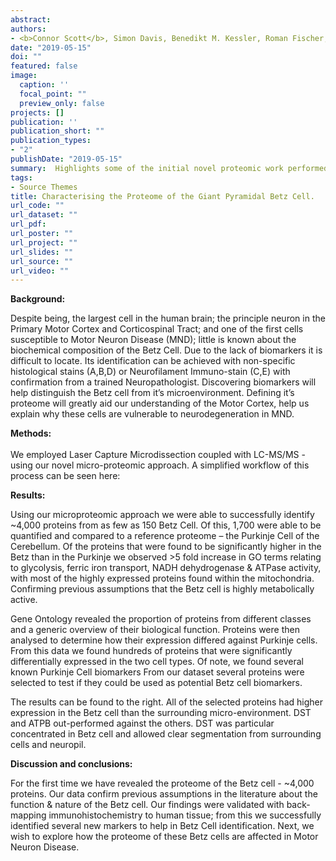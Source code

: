 ```yaml
---
abstract:
authors:
- <b>Connor Scott</b>, Simon Davis, Benedikt M. Kessler, Roman Fischer, Olaf Ansorge
date: "2019-05-15"
doi: ""
featured: false
image:
  caption: ''
  focal_point: ""
  preview_only: false
projects: []
publication: ''
publication_short: ""
publication_types:
- "2"
publishDate: "2019-05-15" 
summary:  Highlights some of the initial novel proteomic work performed on Betz cell <i> Poster - University of Oxford’s Medical Science Division D.Phil Day 2019</i>
tags:
- Source Themes
title: Characterising the Proteome of the Giant Pyramidal Betz Cell. 
url_code: ""
url_dataset: ""
url_pdf: 
url_poster: ""
url_project: ""
url_slides: ""
url_source: ""
url_video: ""
---
```

<b>Background:</b>

Despite being, the largest cell in the human brain; the principle neuron in the Primary Motor Cortex and Corticospinal Tract; and one of the first cells susceptible to Motor Neuron Disease (MND); little is known about the biochemical composition of the Betz Cell.
Due to the lack of biomarkers it is difficult to locate. Its identification can be achieved with non-specific histological stains (A,B,D) or Neurofilament Immuno-stain (C,E) with confirmation from a trained Neuropathologist.
Discovering biomarkers will help distinguish the Betz cell from it’s microenvironment. Defining it’s proteome will greatly aid our understanding of the Motor Cortex, help us explain why these cells are vulnerable to neurodegeneration in MND. 

<b>Methods:</b><br>
<br>
We employed Laser Capture Microdissection coupled with LC-MS/MS - using our novel micro-proteomic approach. A simplified workflow of this process can be seen here: 
<br>

<b>Results:</b>

Using our microproteomic approach we were able to successfully identify ~4,000 proteins from as few as 150 Betz Cell. Of this, 1,700 were able to be quantified and compared to a reference proteome – the Purkinje Cell of the Cerebellum. Of the proteins that were found to be significantly higher in the Betz than in the Purkinje we observed >5 fold increase in GO terms relating to glycolysis, ferric iron transport, NADH dehydrogenase & ATPase activity, with most of the highly expressed proteins found within the mitochondria. Confirming previous assumptions that the Betz cell is highly metabolically active. 

Gene Ontology revealed the proportion of proteins from different classes and a generic overview of their biological function.
Proteins were then analysed to determine how their expression differed against Purkinje cells. From this data we found hundreds of proteins that were significantly differentially expressed in the two cell types.  Of note, we found several known Purkinje Cell biomarkers
From our dataset several proteins were selected to test if
they could be used as potential Betz cell biomarkers. 

The results can be found to the right. All of the selected proteins had higher expression in the Betz cell than the surrounding micro-environment. DST and ATPB out-performed against the others. DST was particular concentrated in Betz cell and allowed clear segmentation from surrounding cells and neuropil.

<b>Discussion and conclusions:</b><br>

For the first time we have revealed the proteome of the Betz cell - ~4,000 proteins. Our data  confirm previous assumptions in the literature about the function & nature of the Betz cell. Our findings were validated with back-mapping immunohistochemistry to human tissue; from this we successfully identified several new markers to help in Betz Cell identification. Next, we wish to explore how the proteome of these Betz cells are affected in Motor Neuron Disease. 
